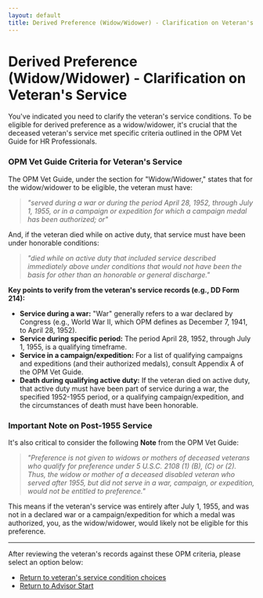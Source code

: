 ```yaml
---
layout: default
title: Derived Preference (Widow/Widower) - Clarification on Veteran's Service
---
```


# Derived Preference (Widow/Widower) - Clarification on Veteran's Service

You've indicated you need to clarify the veteran's service conditions. To be eligible for derived preference as a widow/widower, it's crucial that the deceased veteran's service met specific criteria outlined in the OPM Vet Guide for HR Professionals.

### OPM Vet Guide Criteria for Veteran's Service

The OPM Vet Guide, under the section for "Widow/Widower," states that for the widow/widower to be eligible, the veteran must have:

> *"served during a war or during the period April 28, 1952, through July 1, 1955, or in a campaign or expedition for which a campaign medal has been authorized; or"*

And, if the veteran died while on active duty, that service must have been under honorable conditions:

> *"died while on active duty that included service described immediately above under conditions that would not have been the basis for other than an honorable or general discharge."*

**Key points to verify from the veteran's service records (e.g., DD Form 214):**

*   **Service during a war:** "War" generally refers to a war declared by Congress (e.g., World War II, which OPM defines as December 7, 1941, to April 28, 1952).
*   **Service during specific period:** The period April 28, 1952, through July 1, 1955, is a qualifying timeframe.
*   **Service in a campaign/expedition:** For a list of qualifying campaigns and expeditions (and their authorized medals), consult Appendix A of the OPM Vet Guide.
*   **Death during qualifying active duty:** If the veteran died on active duty, that active duty must have been part of service during a war, the specified 1952-1955 period, or a qualifying campaign/expedition, and the circumstances of death must have been honorable.

### Important Note on Post-1955 Service

It's also critical to consider the following **Note** from the OPM Vet Guide:

> *"Preference is not given to widows or mothers of deceased veterans who qualify for preference under 5 U.S.C. 2108 (1) (B), (C) or (2). Thus, the widow or mother of a deceased disabled veteran who served after 1955, but did not serve in a war, campaign, or expedition, would not be entitled to preference."*

This means if the veteran's service was entirely after July 1, 1955, and was not in a declared war or a campaign/expedition for which a medal was authorized, you, as the widow/widower, would likely not be eligible for this preference.

---

After reviewing the veteran's records against these OPM criteria, please select an option below:

*   [Return to veteran's service condition choices](./derived_widow_vetservice_condition.md)
*   [Return to Advisor Start](./start.md)
